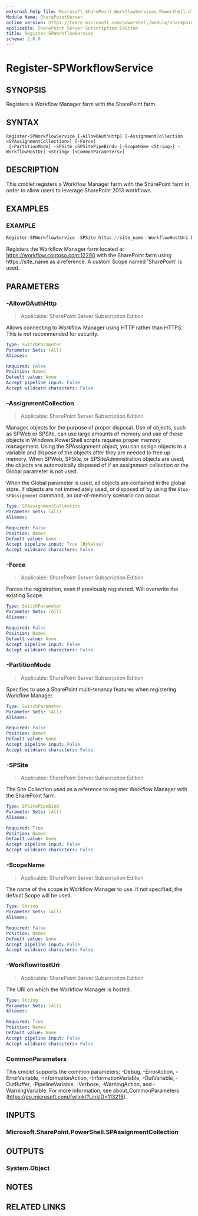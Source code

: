 ```yaml
---
external help file: Microsoft.SharePoint.WorkflowServices.PowerShell.dll-help.xml
Module Name: SharePointServer
online version: https://learn.microsoft.com/powershell/module/sharepoint-server/register-spworkflowservice
applicable: SharePoint Server Subscription Edition
title: Register-SPWorkflowService
schema: 2.0.0
---
```


# Register-SPWorkflowService

## SYNOPSIS
Registers a Workflow Manager farm with the SharePoint farm.

## SYNTAX

```
Register-SPWorkflowService [-AllowOAuthHttp] [-AssignmentCollection <SPAssignmentCollection>] [-Force]
 [-PartitionMode] -SPSite <SPSitePipeBind> [-ScopeName <String>] -WorkflowHostUri <String> [<CommonParameters>]
```

## DESCRIPTION
This cmdlet registers a Workflow Manager farm with the SharePoint farm in order to allow users to leverage SharePoint 2013 workflows.

## EXAMPLES

### EXAMPLE
```powershell
Register-SPWorkflowService -SPSite https://site_name -WorkflowHostUri https://workflow.contoso.com:12290 -ScopeName SharePoint
```
Registers the Workflow Manager farm located at https://workflow.contoso.com:12290 with the SharePoint farm using https://site_name as a reference. A custom Scope named 'SharePoint' is used.

## PARAMETERS

### -AllowOAuthHttp

> Applicable: SharePoint Server Subscription Edition

Allows connecting to Workflow Manager using HTTP rather than HTTPS. This is not recommended for security.

```yaml
Type: SwitchParameter
Parameter Sets: (All)
Aliases:

Required: False
Position: Named
Default value: None
Accept pipeline input: False
Accept wildcard characters: False
```

### -AssignmentCollection

> Applicable: SharePoint Server Subscription Edition

Manages objects for the purpose of proper disposal.
Use of objects, such as SPWeb or SPSite, can use large amounts of memory and use of these objects in Windows PowerShell scripts requires proper memory management.
Using the SPAssignment object, you can assign objects to a variable and dispose of the objects after they are needed to free up memory.
When SPWeb, SPSite, or SPSiteAdministration objects are used, the objects are automatically disposed of if an assignment collection or the Global parameter is not used.

When the Global parameter is used, all objects are contained in the global store.
If objects are not immediately used, or disposed of by using the `Stop-SPAssignment` command, an out-of-memory scenario can occur.

```yaml
Type: SPAssignmentCollection
Parameter Sets: (All)
Aliases:

Required: False
Position: Named
Default value: None
Accept pipeline input: True (ByValue)
Accept wildcard characters: False
```

### -Force

> Applicable: SharePoint Server Subscription Edition

Forces the registration, even if previously registered. Will overwrite the existing Scope.

```yaml
Type: SwitchParameter
Parameter Sets: (All)
Aliases:

Required: False
Position: Named
Default value: None
Accept pipeline input: False
Accept wildcard characters: False
```

### -PartitionMode

> Applicable: SharePoint Server Subscription Edition

Specifies to use a SharePoint multi-tenancy features when registering Workflow Manager.

```yaml
Type: SwitchParameter
Parameter Sets: (All)
Aliases:

Required: False
Position: Named
Default value: None
Accept pipeline input: False
Accept wildcard characters: False
```

### -SPSite

> Applicable: SharePoint Server Subscription Edition

The Site Collection used as a reference to register Workflow Manager with the SharePoint farm.

```yaml
Type: SPSitePipeBind
Parameter Sets: (All)
Aliases:

Required: True
Position: Named
Default value: None
Accept pipeline input: False
Accept wildcard characters: False
```

### -ScopeName

> Applicable: SharePoint Server Subscription Edition

The name of the scope in Workflow Manager to use. if not specified, the default Scope will be used.

```yaml
Type: String
Parameter Sets: (All)
Aliases:

Required: False
Position: Named
Default value: None
Accept pipeline input: False
Accept wildcard characters: False
```

### -WorkflowHostUri

> Applicable: SharePoint Server Subscription Edition

The URI on which the Workflow Manager is hosted.

```yaml
Type: String
Parameter Sets: (All)
Aliases:

Required: True
Position: Named
Default value: None
Accept pipeline input: False
Accept wildcard characters: False
```

### CommonParameters
This cmdlet supports the common parameters: -Debug, -ErrorAction, -ErrorVariable, -InformationAction, -InformationVariable, -OutVariable, -OutBuffer, -PipelineVariable, -Verbose, -WarningAction, and -WarningVariable. For more information, see about_CommonParameters (https://go.microsoft.com/fwlink/?LinkID=113216).

## INPUTS

### Microsoft.SharePoint.PowerShell.SPAssignmentCollection

## OUTPUTS

### System.Object

## NOTES

## RELATED LINKS
